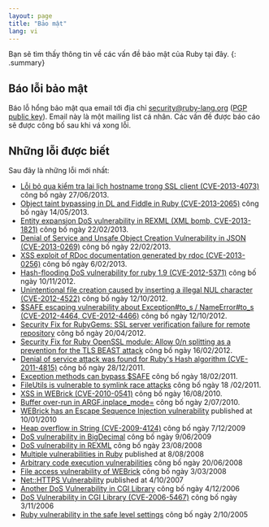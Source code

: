 ```yaml
---
layout: page
title: "Bảo mật"
lang: vi
---
```


Bạn sẽ tìm thấy thông tin về các vấn đề bảo mật của Ruby tại đây.
{: .summary}

## Báo lỗi bảo mật

Báo lỗ hổng bảo mật qua email tới địa chỉ security@ruby-lang.org
([PGP public key](/security.asc)).
Email này là một mailing list cá nhân. Các vấn đề được báo cáo sẽ được công bố
sau khi vá xong lỗi.

## Những lỗi được biết

Sau đây là những lỗi mới nhất:

* [Lỗi bỏ qua kiểm tra lai lịch hostname trong SSL client
  (CVE-2013-4073)](/vi/news/2013/06/27/hostname-check-bypassing-vulnerability-in-openssl-client-cve-2013-4073/)
  công bố ngày 27/06/2013.
* [Object taint bypassing in DL and Fiddle in Ruby
  (CVE-2013-2065)](/en/news/2013/05/14/taint-bypass-dl-fiddle-cve-2013-2065/)
  công bố ngày 14/05/2013.
* [Entity expansion DoS vulnerability in REXML (XML bomb,
  CVE-2013-1821)][1] công bố ngày 22/02/2013.
* [Denial of Service and Unsafe Object Creation Vulnerability in JSON
  (CVE-2013-0269)][2] công bố ngày 22/02/2013.
* [XSS exploit of RDoc documentation generated by rdoc
  (CVE-2013-0256)][3] công bố ngày 6/02/2013.
* [Hash-flooding DoS vulnerability for ruby 1.9 (CVE-2012-5371)][4]
  công bố ngày 10/11/2012.
* [Unintentional file creation caused by inserting a illegal NUL
  character (CVE-2012-4522)][5] công bố ngày 12/10/2012.
* [$SAFE escaping vulnerability about Exception#to\_s / NameError#to\_s
  (CVE-2012-4464, CVE-2012-4466)][6] công bố ngày 12/10/2012.
* [Security Fix for RubyGems: SSL server verification failure for remote
  repository][7] công bố ngày 20/04/2012.
* [Security Fix for Ruby OpenSSL module: Allow 0/n splitting as a
  prevention for the TLS BEAST attack][8] công bố ngày 16/02/2012.
* [Denial of service attack was found for Ruby\'s Hash algorithm
  (CVE-2011-4815)][9] công bố ngày 28/12/2011.
* [Exception methods can bypass $SAFE][10] công bố ngày 18/02/2011.
* [FileUtils is vulnerable to symlink race attacks][11] công bố ngày 18
 /02/2011.
* [XSS in WEBrick (CVE-2010-0541)][12] công bố ngày 16/08/2010.
* [Buffer over-run in ARGF.inplace\_mode=][13] công bố ngày 2/07/2010.
* [WEBrick has an Escape Sequence Injection vulnerability][14] published
  at 10/01/2010
* [Heap overflow in String (CVE-2009-4124)][15] công bố ngày 7/12/2009
* [DoS vulnerability in
  BigDecimal](/en/news/2009/06/09/dos-vulnerability-in-bigdecimal/)
  công bố ngày 9/06/2009
* [DoS vulnerability in
  REXML](/en/news/2008/08/23/dos-vulnerability-in-rexml/) công bố ngày
  23/08/2008
* [Multiple vulnerabilities in
  Ruby](/en/news/2008/08/08/multiple-vulnerabilities-in-ruby/) published
  at 8/08/2008
* [Arbitrary code execution
  vulnerabilities](/en/news/2008/06/20/arbitrary-code-execution-vulnerabilities/)
  công bố ngày 20/06/2008
* [File access vulnerability of
  WEBrick](/en/news/2008/03/03/webrick-file-access-vulnerability/)
  công bố ngày 3/03/2008
* [Net::HTTPS
  Vulnerability](/en/news/2007/10/04/net-https-vulnerability/) published
  at 4/10/2007
* [Another DoS Vulnerability in CGI
  Library](/en/news/2006/12/04/another-dos-vulnerability-in-cgi-library/)
  công bố ngày 4/12/2006
* [DoS Vulnerability in CGI Library (CVE-2006-5467)](/en/news/2006/11/03/CVE-2006-5467/)
  công bố ngày 3/11/2006
* [Ruby vulnerability in the safe level
  settings](/en/news/2005/10/03/ruby-vulnerability-in-the-safe-level-settings/)
  công bố ngày 2/10/2005



[1]: /en/news/2013/02/22/rexml-dos-2013-02-22/
[2]: /en/news/2013/02/22/json-dos-cve-2013-0269/
[3]: /en/news/2013/02/06/rdoc-xss-cve-2013-0256/
[4]: /en/news/2012/11/09/ruby19-hashdos-cve-2012-5371/
[5]: /en/news/2012/10/12/poisoned-NUL-byte-vulnerability/
[6]: /en/news/2012/10/12/cve-2012-4464-cve-2012-4466/
[7]: /en/news/2012/04/20/ruby-1-9-3-p194-is-released/
[8]: /en/news/2012/02/16/security-fix-for-ruby-openssl-module-allow-0n-splitting-as-a-prevention-for-the-tls-beast-attack-/
[9]: /en/news/2011/12/28/denial-of-service-attack-was-found-for-rubys-hash-algorithm-cve-2011-4815/
[10]: /en/news/2011/02/18/exception-methods-can-bypass-safe/
[11]: /en/news/2011/02/18/fileutils-is-vulnerable-to-symlink-race-attacks/
[12]: /en/news/2010/08/16/xss-in-webrick-cve-2010-0541/
[13]: /en/news/2010/07/02/ruby-1-9-1-p429-is-released/
[14]: /en/news/2010/01/10/webrick-escape-sequence-injection/
[15]: /en/news/2009/12/07/heap-overflow-in-string/

